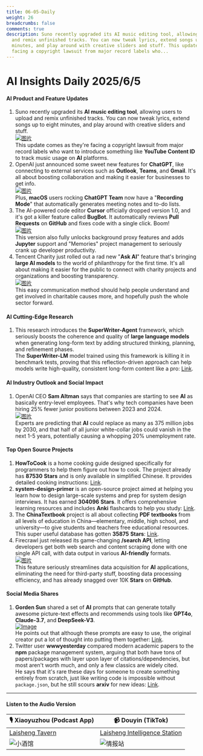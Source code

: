 ```yaml
---
title: 06-05-Daily
weight: 26
breadcrumbs: false
comments: true
description: Suno recently upgraded its AI music editing tool, allowing users to upload
  and remix unfinished tracks. You can now tweak lyrics, extend songs up to eight
  minutes, and play around with creative sliders and stuff. This update comes as they're
  facing a copyright lawsuit from major record labels who...
---
```

# AI Insights Daily 2025/6/5

#### **AI Product and Feature Updates**
1.  Suno recently upgraded its **AI music editing tool**, allowing users to upload and remix unfinished tracks. You can now tweak lyrics, extend songs up to eight minutes, and play around with creative sliders and stuff. <br/> [![图片](https://autoproxy.justlikemaki.vip/?pp=https://pic.chinaz.com/picmap/202406061628284261_1.jpg)](https://autoproxy.justlikemaki.vip/?pp=https://pic.chinaz.com/picmap/202406061628284261_1.jpg) <br/> This update comes as they're facing a copyright lawsuit from major record labels who want to introduce something like **YouTube Content ID** to track music usage on **AI** platforms.
2.  OpenAI just announced some sweet new features for **ChatGPT**, like connecting to external services such as **Outlook**, **Teams**, and **Gmail**. It's all about boosting collaboration and making it easier for businesses to get info. <br/> [![图片](https://autoproxy.justlikemaki.vip/?pp=https://pic.chinaz.com/picmap/202412271704353969_1.jpg)](https://autoproxy.justlikemaki.vip/?pp=https://pic.chinaz.com/picmap/202412271704353969_1.jpg) <br/> Plus, **macOS** users rocking **ChatGPT Team** now have a "**Recording Mode**" that automatically generates meeting notes and to-do lists.
3.  The AI-powered code editor **Cursor** officially dropped version 1.0, and it's got a killer feature called **BugBot**. It automatically reviews **Pull Requests** on **GitHub** and fixes code with a single click. Boom! <br/> [![图片](https://autoproxy.justlikemaki.vip/?pp=https://pic.chinaz.com/2025/0605/6388471022950404092684122.png)](https://autoproxy.justlikemaki.vip/?pp=https://pic.chinaz.com/2025/0605/6388471022950404092684122.png) <br/> This version also fully unlocks background proxy features and adds **Jupyter** support and "Memories" project management to seriously crank up developer productivity.
4.  Tencent Charity just rolled out a rad new "**Ask AI**" feature that's bringing **large AI models** to the world of philanthropy for the first time. It's all about making it easier for the public to connect with charity projects and organizations and boosting transparency. <br/> [![图片](https://autoproxy.justlikemaki.vip/?pp=https://pic.chinaz.com/picmap/201811151633427149_4.jpg)](https://autoproxy.justlikemaki.vip/?pp=https://pic.chinaz.com/picmap/201811151633427149_4.jpg) <br/> This easy communication method should help people understand and get involved in charitable causes more, and hopefully push the whole sector forward.

#### **AI Cutting-Edge Research**
1.  This research introduces the **SuperWriter-Agent** framework, which seriously boosts the coherence and quality of **large language models** when generating long-form text by adding structured thinking, planning, and refinement phases. <br/> The **SuperWriter-LM** model trained using this framework is killing it in benchmark tests, proving that this reflection-driven approach can help models write high-quality, consistent long-form content like a pro: [Link](https://arxiv.org/abs/2506.04180).

#### **AI Industry Outlook and Social Impact**
1.  OpenAI CEO **Sam Altman** says that companies are starting to see **AI** as basically entry-level employees. That's why tech companies have been hiring 25% fewer junior positions between 2023 and 2024. <br/> [![图片](https://autoproxy.justlikemaki.vip/?pp=https://pic.chinaz.com/picmap/202305291455510902_2.jpg)](https://autoproxy.justlikemaki.vip/?pp=https://pic.chinaz.com/picmap/202305291455510902_2.jpg) <br/> Experts are predicting that **AI** could replace as many as 375 million jobs by 2030, and that half of all junior white-collar jobs could vanish in the next 1-5 years, potentially causing a whopping 20% unemployment rate.

#### **Top Open Source Projects**
1.  **HowToCook** is a home cooking guide designed specifically for programmers to help them figure out how to cook. The project already has **87530** **Stars** and is only available in simplified Chinese. It provides detailed cooking instructions: [Link](https://github.com/Anduin2017/HowToCook).
2.  **system-design-primer** is an open-source project aimed at helping you learn how to design large-scale systems and prep for system design interviews. It has earned **304096** **Stars**. It offers comprehensive learning resources and includes **Anki** flashcards to help you study: [Link](https://github.com/donnemartin/system-design-primer).
3.  The **ChinaTextbook** project is all about collecting **PDF textbooks** from all levels of education in China—elementary, middle, high school, and university—to give students and teachers free educational resources. This super useful database has gotten **35875** **Stars**: [Link](https://github.com/TapXWorld/ChinaTextbook).
4.  Firecrawl just released its game-changing **/search API**, letting developers get both web search and content scraping done with one single API call, with data output in various **AI-friendly** formats. <br/> [![图片](https://autoproxy.justlikemaki.vip/?pp=https://pic.chinaz.com/2025/0605/6388471694605610854897111.png)](https://autoproxy.justlikemaki.vip/?pp=https://pic.chinaz.com/2025/0605/6388471694605610854897111.png) <br/> This feature seriously streamlines data acquisition for **AI** applications, eliminating the need for third-party stuff, boosting data processing efficiency, and has already snagged over 10K **Stars** on **GitHub**.

#### **Social Media Shares**
1.  **Gorden Sun** shared a set of **AI** prompts that can generate totally awesome picture-text effects and recommends using tools like **GPT4o**, **Claude-3.7**, and **DeepSeek-V3**. <br/> [![Image](https://pbs.twimg.com/media/Gse1INSb0AQCh0S?format=jpg&name=orig)](https://pbs.twimg.com/media/Gse1INSb0AQCh0S?format=jpg&name=orig) <br/> He points out that although these prompts are easy to use, the original creator put a lot of thought into putting them together: [Link](https://x.com/Gorden_Sun/status/1930466986544308552).
2.  Twitter user **wwwyesterday** compared modern academic papers to the **npm** package management system, arguing that both have tons of papers/packages with layer upon layer of citations/dependencies, but most aren't worth much, and only a few classics are widely cited. <br/> He says that it's rare these days for someone to create something entirely from scratch, just like writing code is impossible without `package.json`, but he still scours **arxiv** for new ideas: [Link](https://x.com/wwwgoubuli/status/1930310020312510934).

---

#### **Listen to the Audio Version**

| 🎙️ **Xiaoyuzhou (Podcast App)** | 📹 **Douyin (TikTok)** |
| --- | --- |
| [Laisheng Tavern](https://www.xiaoyuzhoufm.com/podcast/683c62b7c1ca9cf575a5030e)  |   [Laisheng Intelligence Station](https://www.douyin.com/user/MS4wLjABAAAAwpwqPQlu38sO38VyWgw9ZjDEnN4bMR5j8x111UxpseHR9DpB6-CveI5KRXOWuFwG)| 
| ![小酒馆](https://s1.imagehub.cc/images/2025/06/24/f959f7984e9163fc50d3941d79a7f262.md.png) | ![情报站](https://s1.imagehub.cc/images/2025/06/24/7fc30805eeb831e1e2baa3a240683ca3.md.png) |